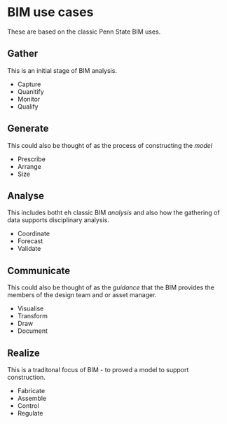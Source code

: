 # BIM use cases
These are based on the classic Penn State BIM uses.

## Gather
This is an initial stage of BIM analysis.
* Capture
* Quanitify
* Monitor
* Qualify
## Generate
This could also be thought of as the process of constructing the *model*
* Prescribe
* Arrange
* Size
## Analyse
This includes botht eh classic BIM *analysis* and also how the gathering of data supports disciplinary analysis.
* Coordinate
* Forecast
* Validate
## Communicate
This could also be thought of as the *guidance* that the BIM provides the members of the design team and or asset manager.
* Visualise
* Transform
* Draw
* Document
## Realize
This is a traditonal focus of BIM - to proved a model to support construction.
* Fabricate
* Assemble
* Control
* Regulate
